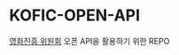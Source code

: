 # KOFIC-OPEN-API
[영화진흥 위원회](https://www.kobis.or.kr/kobisopenapi/homepg/main/main.do) 오픈 API을 활용하기 위한 REPO 

